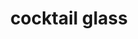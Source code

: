 ---
layout: food&drink
title: cocktail glass
emoji: cocktail_glass
permalink: 🍸.html
image: assets/img/3moji/cocktail_glass.png
---